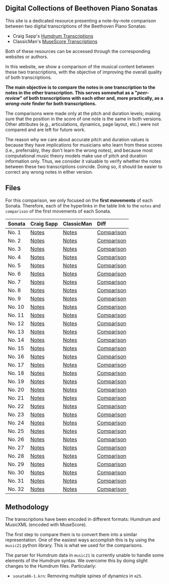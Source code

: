 ## Digital Collections of Beethoven Piano Sonatas

This site is a dedicated resource presenting a note-by-note comparison between two digital transcriptions of the Beethoven Piano Sonatas:

- Craig Sapp's [Humdrum Transcriptions](http://kern.humdrum.org/search?s=t&keyword=Beethoven)
- ClassicMan's [MuseScore Transcriptions](https://musescore.com/user/19710/sets/54311)

Both of these resources can be accessed through the corresponding websites or authors.

In this website, we show a comparison of the musical content between these two transcriptions, with the objective of improving the overall quality of both transcriptions.

**The main objective is to compare the notes in one transcription to the notes in the other transcription. This serves somewhat as a "*peer-review*" of both transcriptions with each other and, more practically, as a *wrong-note* finder for both transcriptions.**

The comparisons were made only at the pitch and duration levels; making sure that the position in the score of one note is the same in both versions. Other attributes (e.g., articulations, dynamics, page layout, etc.) were not compared and are left for future work.

The reason why we care about accurate pitch and duration values is because they have implications for musicians who learn from these scores (i.e., preferrably, they don't learn the wrong notes), and because most computational music theory models make use of pitch and duration information only. Thus, we consider it valuable to verify whether the notes between these two transcriptions coincide. Doing so, it should be easier to correct any wrong notes in either version.

## Files

For this comparison, we only focused on the **first movements** of each Sonata. Therefore, each of the hyperlinks in the table link to the `notes` and `comparison` of the first movements of each Sonata.


| Sonata  | Craig Sapp                   | ClassicMan                         | Diff                               |
|:--------|:-----------------------------|:-----------------------------------|:-----------------------------------|
| No. 1   | [Notes](assets/1_sapp.txt)  | [Notes](assets/1_classicman.txt)  | [Comparison](assets/1_diff.html)  |
| No. 2   | [Notes](assets/2_sapp.txt)  | [Notes](assets/2_classicman.txt)  | [Comparison](assets/2_diff.html)  |
| No. 3   | [Notes](assets/3_sapp.txt)  | [Notes](assets/3_classicman.txt)  | [Comparison](assets/3_diff.html)  |
| No. 4   | [Notes](assets/4_sapp.txt)  | [Notes](assets/4_classicman.txt)  | [Comparison](assets/4_diff.html)  |
| No. 5   | [Notes](assets/5_sapp.txt)  | [Notes](assets/5_classicman.txt)  | [Comparison](assets/5_diff.html)  |
| No. 6   | [Notes](assets/6_sapp.txt)  | [Notes](assets/6_classicman.txt)  | [Comparison](assets/6_diff.html)  |
| No. 7   | [Notes](assets/7_sapp.txt)  | [Notes](assets/7_classicman.txt)  | [Comparison](assets/7_diff.html)  |
| No. 8   | [Notes](assets/8_sapp.txt)  | [Notes](assets/8_classicman.txt)  | [Comparison](assets/8_diff.html)  |
| No. 9   | [Notes](assets/9_sapp.txt)  | [Notes](assets/9_classicman.txt)  | [Comparison](assets/9_diff.html)  |
| No. 10  | [Notes](assets/10_sapp.txt) | [Notes](assets/10_classicman.txt) | [Comparison](assets/10_diff.html) |
| No. 11  | [Notes](assets/11_sapp.txt) | [Notes](assets/11_classicman.txt) | [Comparison](assets/11_diff.html) |
| No. 12  | [Notes](assets/12_sapp.txt) | [Notes](assets/12_classicman.txt) | [Comparison](assets/12_diff.html) |
| No. 13  | [Notes](assets/13_sapp.txt) | [Notes](assets/13_classicman.txt) | [Comparison](assets/13_diff.html) |
| No. 14  | [Notes](assets/14_sapp.txt) | [Notes](assets/14_classicman.txt) | [Comparison](assets/14_diff.html) |
| No. 15  | [Notes](assets/15_sapp.txt) | [Notes](assets/15_classicman.txt) | [Comparison](assets/15_diff.html) |
| No. 16  | [Notes](assets/16_sapp.txt) | [Notes](assets/16_classicman.txt) | [Comparison](assets/16_diff.html) |
| No. 17  | [Notes](assets/17_sapp.txt) | [Notes](assets/17_classicman.txt) | [Comparison](assets/17_diff.html) |
| No. 18  | [Notes](assets/18_sapp.txt) | [Notes](assets/18_classicman.txt) | [Comparison](assets/18_diff.html) |
| No. 19  | [Notes](assets/19_sapp.txt) | [Notes](assets/19_classicman.txt) | [Comparison](assets/19_diff.html) |
| No. 20  | [Notes](assets/20_sapp.txt) | [Notes](assets/20_classicman.txt) | [Comparison](assets/20_diff.html) |
| No. 21  | [Notes](assets/21_sapp.txt) | [Notes](assets/21_classicman.txt) | [Comparison](assets/21_diff.html) |
| No. 22  | [Notes](assets/22_sapp.txt) | [Notes](assets/22_classicman.txt) | [Comparison](assets/22_diff.html) |
| No. 23  | [Notes](assets/23_sapp.txt) | [Notes](assets/23_classicman.txt) | [Comparison](assets/23_diff.html) |
| No. 24  | [Notes](assets/24_sapp.txt) | [Notes](assets/24_classicman.txt) | [Comparison](assets/24_diff.html) |
| No. 25  | [Notes](assets/25_sapp.txt) | [Notes](assets/25_classicman.txt) | [Comparison](assets/25_diff.html) |
| No. 26  | [Notes](assets/26_sapp.txt) | [Notes](assets/26_classicman.txt) | [Comparison](assets/26_diff.html) |
| No. 27  | [Notes](assets/27_sapp.txt) | [Notes](assets/27_classicman.txt) | [Comparison](assets/27_diff.html) |
| No. 28  | [Notes](assets/28_sapp.txt) | [Notes](assets/28_classicman.txt) | [Comparison](assets/28_diff.html) |
| No. 29  | [Notes](assets/29_sapp.txt) | [Notes](assets/29_classicman.txt) | [Comparison](assets/29_diff.html) |
| No. 30  | [Notes](assets/30_sapp.txt) | [Notes](assets/30_classicman.txt) | [Comparison](assets/30_diff.html) |
| No. 31  | [Notes](assets/31_sapp.txt) | [Notes](assets/31_classicman.txt) | [Comparison](assets/31_diff.html) |
| No. 32  | [Notes](assets/32_sapp.txt) | [Notes](assets/32_classicman.txt) | [Comparison](assets/32_diff.html) |


## Methodology

The transcriptions have been encoded in different formats: Humdrum and MusicXML (encoded with MuseScore).

The first step to compare them is to convert them into a similar representation. One of the easiest ways accomplish this is by using the `music21` python library. This is what we used for the comparisons.

The parser for Humdrum data in `music21` is currently unable to handle some elements of the Humdrum syntax. We overcome this by doing slight changes to the Humdrum files. Particularly:

- `sonata06-1.krn`: Removing multiple spines of dynamics in `m25`.